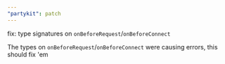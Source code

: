 ```yaml
---
"partykit": patch
---
```


fix: type signatures on `onBeforeRequest`/`onBeforeConnect`

The types on `onBeforeRequest`/`onBeforeConnect` were causing errors, this should fix 'em
